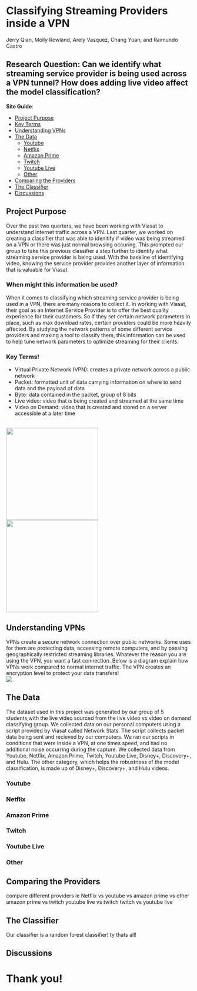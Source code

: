 # Classifying Streaming Providers inside a VPN
Jerry Qian, Molly Rowland, Arely Vasquez, Chang Yuan, and Raimundo Castro

## Research Question: Can we identify what streaming service provider is being used across a VPN tunnel? How does adding live video affect the model classification? 
 **Site Guide**:
- [Project Purpose](#project-purpose)
- [Key Terms](#key-terms)
- [Understanding VPNs](#understanding-vpns)
- [The Data](#the-data)
  - [Youtube](#youtube)
  - [Netflix](#netflix)
  - [Amazon Prime](#amazon-prime)
  - [Twitch](#twitch)
  - [Youtube Live](#youtube-live)
  - [Other](#other)
- [Comparing the Providers](#comparing-the-providers)
- [The Classifier](#the-classifier)
- [Discussions](#discussions)


## Project Purpose
Over the past two quarters, we have been working with Viasat to understand internet traffic across a VPN. Last quarter, we worked on creating a classifier that was able to idenitify if video was being streamed on a VPN or there was just normal browsing occuring. This prompted our group to take this previous classifier a step further to identify what streaming service provider is being used. With the baseline of identifying video, knowing the service provider provides another layer of information that is valuable for Viasat. 
### When might this information be used?
When it comes to classifying which streaming service provider is being used in a VPN, there are many reasons to collect it. In working with Viasat, their goal as an Internet Service Provider is to offer the best quality experience for their customers. So if they set certain network parameters in place, such as max download rates, certain providers could be more heavily affected. By studying the network patterns of some different service providers and making a tool to classify them, this information can be used to help tune network parameters to optimize streaming for their clients. 


### Key Terms!
- Virtual Private Network (VPN): creates a private network across a public network
- Packet: formatted unit of data carrying information on where to send data and the payload of data
- Byte: data contained in the packet, group of 8 bits 
- Live video: video that is being created and streamed at the same time
- Video on Demand: video that is created and stored on a server accessible at a later time 
<br>
<div><div float ="left" width= "33.33%" padding="5px"> <img src="https://github.com/mhrowlan/streaming_provider_classifier_inside_vpn/blob/gh-pages/packet-diagram.png" text-align="center" height= "250"></div><div float ="left" width= "33.33%" padding="5px"><img src="https://github.com/mhrowlan/streaming_provider_classifier_inside_vpn/blob/gh-pages/byte-diagram.png"  text-align="center" height= "250" ></div></div>

## Understanding VPNs
VPNs create a secure network connection over public networks. Some uses for them are protecting data, accessing remote computers, and by passing geographically restricted streaming libraries. Whatever the reason you are using the VPN, you want a fast connection. Below is a diagram explain how VPNs work compared to normal internet traffic. The VPN creates an encryption level to protect your data transfers!
<br>
<img src="https://github.com/mhrowlan/streaming_provider_classifier_inside_vpn/blob/gh-pages/vpn-diagram.png" text-align="center" >

## The Data
The dataset used in this project was generated by our group of 5 students,with the live video sourced from the live video vs video on demand classifying group. We collected data on our personal computers using a script provided by Viasat called Network Stats. The script collects packet data being sent and recieved by our computers. We ran our scripts in conditions that were inside a VPN, at one times speed, and had no additional noise occurring during the capture. We collected data from Youtube, Netflix, Amazon Prime, Twitch, Youtube Live, Disney+, Discovery+, and Hulu. The other category, which helps the robustness of the model classification, is made up of Disney+, Discovery+, and Hulu videos. 

### Youtube
### Netflix
### Amazon Prime
### Twitch 
### Youtube Live
### Other

## Comparing the Providers
compare different providers ie Netflix vs youtube vs amazon prime vs other
amazon prime vs twitch
youtube live vs twitch
twitch vs youtube live

## The Classifier 
Our classifier is a random forest classifier! ty thats all!

## Discussions 

# Thank you!

